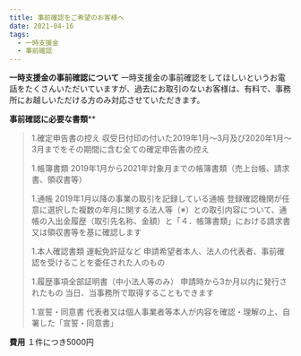 ```yaml
---
title: 事前確認をご希望のお客様へ
date: 2021-04-16
tags:
  - 一時支援金
  - 事前確認
---
```

**一時支援金の事前確認について**
一時支援金の事前確認をしてほしいというお電話をたくさんいただいていますが、過去にお取引のないお客様は、有料で、事務所にお越しいただける方のみ対応させていただきます。

**事前確認に必要な書類****
> 1.確定申告書の控え
> 収受日付印の付いた2019年1月～3月及び2020年1月～3月までをその期間に含む全ての確定申告書の控え
> 
> 1.帳簿書類
> 2019年1月から2021年対象月までの帳簿書類（売上台帳、請求書、領収書等）
> 
> 1.通帳
> 2019年1月以降の事業の取引を記録している通帳
> 登録確認機関が任意に選択した複数の年月に関する法人等（※）との取引内容について、通帳の入出金履歴（取引先名称、金額）と「４．帳簿書類」における請求書又は領収書等を基に確認します
> 
> 1.本人確認書類
> 運転免許証など
> 申請希望者本人、法人の代表者、事前確認を受けることを委任された人のもの
> 
> 1.履歴事項全部証明書（中小法人等のみ）
> 申請時から3か月以内に発行されたもの
> 当日、当事務所で取得することもできます
> 
> 1.宣誓・同意書
> 代表者又は個人事業者等本人が内容を確認・理解の上、自署した「宣誓・同意書」

**費用**
１件につき5000円
